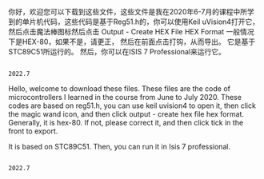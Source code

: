 你好，欢迎您可以下载到这些文件，这些文件是我在2020年6-7月的课程中所学到的单片机代码，这些代码是基于Reg51.h的，你可以使用Keil uVision4打开它，然后点击魔法棒图标然后点击 Output  -  Create HEX File HEX Format 一般情况下是HEX-80，如果不是，请更正， 然后在前面点击打钩，从而导出。
它是基于STC89C51所运行的。  然后，你可以在ISIS 7 Professional来运行它。
                      

                                                                                             2022.7



Hello, welcome to download these files. These files are the code of microcontrollers I learned in the course from June to July 2020. These codes are based on reg51.h, you can use keil uvision4 to open it, then click the magic wand icon, and then click output - create hex file hex format. Generally, it is hex-80. If not, please correct it, and then click tick in the front to export.

It is based on STC89C51. Then, you can run it in Isis 7 professional.



                                                                                             2022.7
